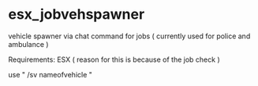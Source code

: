 # esx_jobvehspawner

vehicle spawner via chat command for jobs ( currently used for police and ambulance )

Requirements: ESX ( reason for this is because of the job check )

use " /sv nameofvehicle " 
